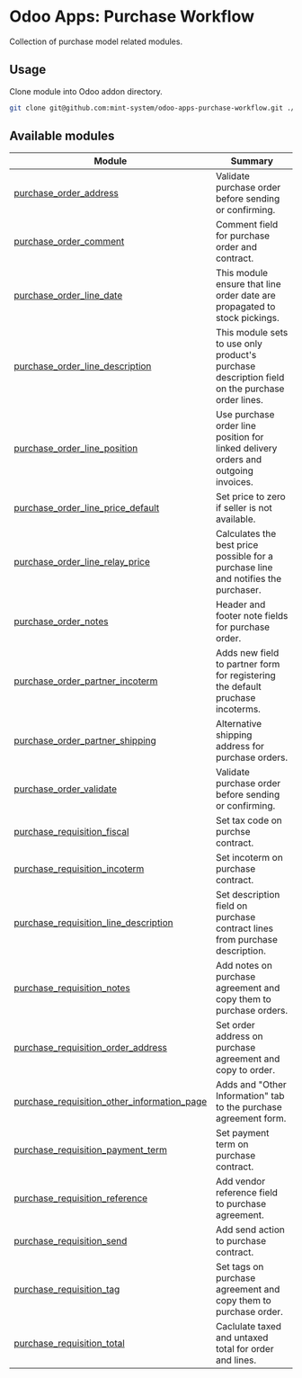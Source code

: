 # Odoo Apps: Purchase Workflow

Collection of purchase model related modules.

## Usage

Clone module into Odoo addon directory.

```bash
git clone git@github.com:mint-system/odoo-apps-purchase-workflow.git ./addons/purchase_workflow
```

## Available modules

| Module | Summary |
| --- | --- |
| [purchase_order_address](purchase_order_address) |         Validate purchase order before sending or confirming. |
| [purchase_order_comment](purchase_order_comment) |         Comment field for purchase order and contract. |
| [purchase_order_line_date](purchase_order_line_date) |         This module ensure that line order date are propagated to stock pickings. |
| [purchase_order_line_description](purchase_order_line_description) |         This module sets to use only product's purchase description field on the purchase order lines. |
| [purchase_order_line_position](purchase_order_line_position) |         Use purchase order line position for linked delivery orders and outgoing invoices. |
| [purchase_order_line_price_default](purchase_order_line_price_default) |         Set price to zero if seller is not available. |
| [purchase_order_line_relay_price](purchase_order_line_relay_price) |         Calculates the best price possible for a purchase line and notifies the purchaser. |
| [purchase_order_notes](purchase_order_notes) |         Header and footer note fields for purchase order. |
| [purchase_order_partner_incoterm](purchase_order_partner_incoterm) |         Adds new field to partner form for registering the default pruchase incoterms. |
| [purchase_order_partner_shipping](purchase_order_partner_shipping) |         Alternative shipping address for purchase orders. |
| [purchase_order_validate](purchase_order_validate) |         Validate purchase order before sending or confirming. |
| [purchase_requisition_fiscal](purchase_requisition_fiscal) |         Set tax code on purchse contract. |
| [purchase_requisition_incoterm](purchase_requisition_incoterm) |         Set incoterm on purchase contract. |
| [purchase_requisition_line_description](purchase_requisition_line_description) |         Set description field on purchase contract lines from purchase description. |
| [purchase_requisition_notes](purchase_requisition_notes) |         Add notes on purchase agreement and copy them to purchase orders. |
| [purchase_requisition_order_address](purchase_requisition_order_address) |         Set order address on purchase agreement and copy to order. |
| [purchase_requisition_other_information_page](purchase_requisition_other_information_page) |         Adds and "Other Information" tab to the purchase agreement form. |
| [purchase_requisition_payment_term](purchase_requisition_payment_term) |         Set payment term on purchase contract. |
| [purchase_requisition_reference](purchase_requisition_reference) |         Add vendor reference field to purchase agreement. |
| [purchase_requisition_send](purchase_requisition_send) |         Add send action to purchase contract. |
| [purchase_requisition_tag](purchase_requisition_tag) |         Set tags on purchase agreement and copy them to purchase order. |
| [purchase_requisition_total](purchase_requisition_total) |         Caclulate taxed and untaxed total for order and lines. |
